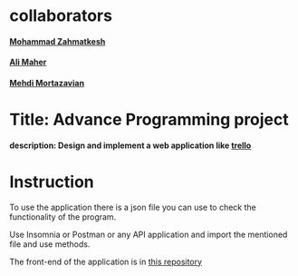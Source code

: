 # collaborators
#### [Mohammad Zahmatkesh](https://github.com/MsnzmT) <br>
#### [Ali Maher](https://github.com/aliiimaher) <br>
#### [Mehdi Mortazavian](https://github.com/mortazavian)<br>

# Title: Advance Programming project
#### description: Design and implement a web application like [trello](https://trello.com/)

# Instruction

To use the application there is a json file you can use to check the functionality of the program.

Use Insomnia or Postman or any API application and import the mentioned file and use methods.

The front-end of the application is in [this repository](https://github.com/aliiimaher/Trello-Front-End)